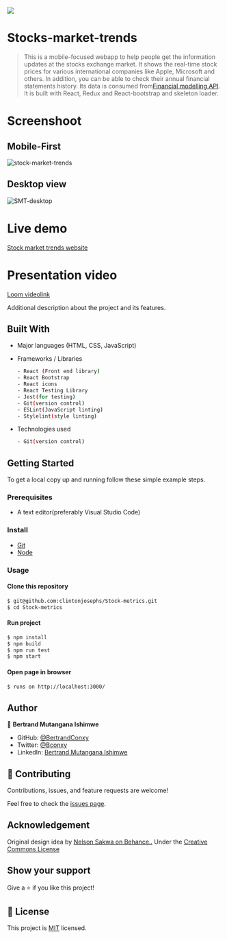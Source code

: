 ![](https://img.shields.io/badge/StocksMarketTrends-blue)

# Stocks-market-trends
> This is a mobile-focused webapp to help people get the information updates at the stocks exchange market. It shows the real-time stock prices for various international companies like Apple, Microsoft and others. In addition, you can be able to check their annual financial statements history. Its data is consumed from[Financial modelling API](https://site.financialmodelingprep.com/developer/docs/). It is built with React, Redux and React-bootstrap and skeleton loader.

# Screenshoot

## Mobile-First
![stock-market-trends](https://user-images.githubusercontent.com/90222110/158610453-7f7abc7e-06ec-4274-b16e-fcdb88a8dec8.png)

## Desktop view

![SMT-desktop](https://user-images.githubusercontent.com/90222110/158610606-20389997-4b2d-4470-a9b4-b4d9142e4b91.png)


# Live demo
[Stock market trends website](https://stockmarkettrends.netlify.app/)
# Presentation video
[Loom videolink](https://www.loom.com/share/31ffe7df3df54f7ca8ab5d85c346a271)

Additional description about the project and its features.

## Built With

- Major languages (HTML, CSS, JavaScript)

- Frameworks / Libraries
  ```bash
  - React (Front end library)
  - React Bootstrap
  - React icons
  - React Testing Library
  - Jest(for testing)
  - Git(version control)
  - ESLint(JavaScript linting)
  - Stylelint(style linting)
  ```

- Technologies used 
  
  ``` bash
  - Git(version control)
  ```


## Getting Started

To get a local copy up and running follow these simple example steps.

### Prerequisites
 - A text editor(preferably Visual Studio Code)

### Install
  -  [Git](https://git-scm.com/downloads)
  -  [Node](https://nodejs.org/en/download/)

### Usage
#### Clone this repository

```bash
$ git@github.com:clintonjosephs/Stock-metrics.git
$ cd Stock-metrics
```
#### Run project

```bash
$ npm install
$ npm build
$ npm run test
$ npm start
```

#### Open page in browser
```bash
$ runs on http://localhost:3000/
```

## Author

👤 **Bertrand Mutangana Ishimwe**

- GitHub: [@BertrandConxy](https://github.com/BertrandConxy)
- Twitter: [@Bconxy](https://twitter.com/BertrandMutanga)
- LinkedIn: [Bertrand Mutangana Ishimwe](https://www.linkedin.com/in/bertrandmutangana)

## 🤝 Contributing

Contributions, issues, and feature requests are welcome!

Feel free to check the [issues page](https://github.com/BertrandConxy/Stocks-market-trends/issues).

## Acknowledgement
Original design idea by [Nelson Sakwa on Behance..](https://www.behance.net/gallery/31579789/Ballhead-App-%28Free-PSDs%29) Under the [Creative Commons License](https://creativecommons.org/licenses/by-nc/4.0/)

## Show your support

Give a ⭐️ if you like this project!

## 📝 License

This project is [MIT](https://opensource.org/licenses/MIT) licensed.
